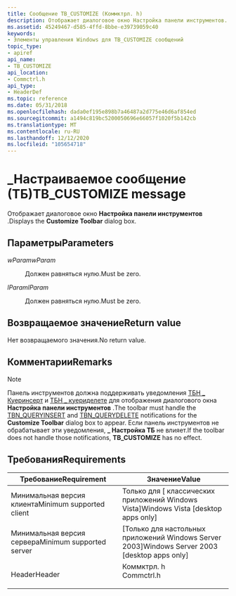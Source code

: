 ```yaml
---
title: Сообщение TB_CUSTOMIZE (Коммктрл. h)
description: Отображает диалоговое окно Настройка панели инструментов.
ms.assetid: 45249467-d585-4ffd-8bbe-e39739059c40
keywords:
- Элементы управления Windows для TB_CUSTOMIZE сообщений
topic_type:
- apiref
api_name:
- TB_CUSTOMIZE
api_location:
- Commctrl.h
api_type:
- HeaderDef
ms.topic: reference
ms.date: 05/31/2018
ms.openlocfilehash: dada0ef195e898b7a46487a2d775e46d6af854ed
ms.sourcegitcommit: a1494c819bc5200050696e66057f1020f5b142cb
ms.translationtype: MT
ms.contentlocale: ru-RU
ms.lasthandoff: 12/12/2020
ms.locfileid: "105654718"
---
```

# <a name="tb_customize-message"></a><span data-ttu-id="42020-104">\_Настраиваемое сообщение (ТБ)</span><span class="sxs-lookup"><span data-stu-id="42020-104">TB\_CUSTOMIZE message</span></span>

<span data-ttu-id="42020-105">Отображает диалоговое окно **Настройка панели инструментов** .</span><span class="sxs-lookup"><span data-stu-id="42020-105">Displays the **Customize Toolbar** dialog box.</span></span>

## <a name="parameters"></a><span data-ttu-id="42020-106">Параметры</span><span class="sxs-lookup"><span data-stu-id="42020-106">Parameters</span></span>

<dl> <dt>

<span data-ttu-id="42020-107">*wParam*</span><span class="sxs-lookup"><span data-stu-id="42020-107">*wParam*</span></span> 
</dt> <dd>

<span data-ttu-id="42020-108">Должен равняться нулю.</span><span class="sxs-lookup"><span data-stu-id="42020-108">Must be zero.</span></span>

</dd> <dt>

<span data-ttu-id="42020-109">*lParam*</span><span class="sxs-lookup"><span data-stu-id="42020-109">*lParam*</span></span> 
</dt> <dd>

<span data-ttu-id="42020-110">Должен равняться нулю.</span><span class="sxs-lookup"><span data-stu-id="42020-110">Must be zero.</span></span>

</dd> </dl>

## <a name="return-value"></a><span data-ttu-id="42020-111">Возвращаемое значение</span><span class="sxs-lookup"><span data-stu-id="42020-111">Return value</span></span>

<span data-ttu-id="42020-112">Нет возвращаемого значения.</span><span class="sxs-lookup"><span data-stu-id="42020-112">No return value.</span></span>

## <a name="remarks"></a><span data-ttu-id="42020-113">Комментарии</span><span class="sxs-lookup"><span data-stu-id="42020-113">Remarks</span></span>

> [!Note]  
> <span data-ttu-id="42020-114">Панель инструментов должна поддерживать уведомления [ТБН \_ Куеринсерт](tbn-queryinsert.md) и [ТБН \_ куериделете](tbn-querydelete.md) для отображения диалогового окна **Настройка панели инструментов** .</span><span class="sxs-lookup"><span data-stu-id="42020-114">The toolbar must handle the [TBN\_QUERYINSERT](tbn-queryinsert.md) and [TBN\_QUERYDELETE](tbn-querydelete.md) notifications for the **Customize Toolbar** dialog box to appear.</span></span> <span data-ttu-id="42020-115">Если панель инструментов не обрабатывает эти уведомления, **\_ Настройка ТБ** не влияет.</span><span class="sxs-lookup"><span data-stu-id="42020-115">If the toolbar does not handle those notifications, **TB\_CUSTOMIZE** has no effect.</span></span>

 

## <a name="requirements"></a><span data-ttu-id="42020-116">Требования</span><span class="sxs-lookup"><span data-stu-id="42020-116">Requirements</span></span>



| <span data-ttu-id="42020-117">Требование</span><span class="sxs-lookup"><span data-stu-id="42020-117">Requirement</span></span> | <span data-ttu-id="42020-118">Значение</span><span class="sxs-lookup"><span data-stu-id="42020-118">Value</span></span> |
|-------------------------------------|---------------------------------------------------------------------------------------|
| <span data-ttu-id="42020-119">Минимальная версия клиента</span><span class="sxs-lookup"><span data-stu-id="42020-119">Minimum supported client</span></span><br/> | <span data-ttu-id="42020-120">Только для \[ классических приложений Windows Vista\]</span><span class="sxs-lookup"><span data-stu-id="42020-120">Windows Vista \[desktop apps only\]</span></span><br/>                                        |
| <span data-ttu-id="42020-121">Минимальная версия сервера</span><span class="sxs-lookup"><span data-stu-id="42020-121">Minimum supported server</span></span><br/> | <span data-ttu-id="42020-122">\[Только для настольных приложений Windows Server 2003\]</span><span class="sxs-lookup"><span data-stu-id="42020-122">Windows Server 2003 \[desktop apps only\]</span></span><br/>                                  |
| <span data-ttu-id="42020-123">Header</span><span class="sxs-lookup"><span data-stu-id="42020-123">Header</span></span><br/>                   | <dl> <span data-ttu-id="42020-124"><dt>Коммктрл. h</dt></span><span class="sxs-lookup"><span data-stu-id="42020-124"><dt>Commctrl.h</dt></span></span> </dl> |



 

 





